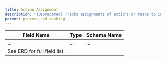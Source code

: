 ```yaml
---
title: Action Assignment
description: "(Deprecated) Tracks assignments of actions or tasks to individuals or teams."
parent: process-and-tasking
---
```


| Field Name | Type | Schema Name |
|------------|------|-------------|
| ... | ...  | ...         |
| See ERD for full field list. |
